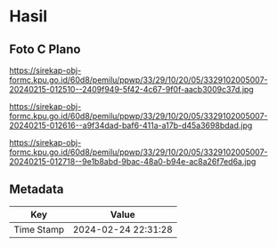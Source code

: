 # Hasil

## Foto C Plano

https://sirekap-obj-formc.kpu.go.id/60d8/pemilu/ppwp/33/29/10/20/05/3329102005007-20240215-012510--2409f949-5f42-4c67-9f0f-aacb3009c37d.jpg

https://sirekap-obj-formc.kpu.go.id/60d8/pemilu/ppwp/33/29/10/20/05/3329102005007-20240215-012616--a9f34dad-baf6-411a-a17b-d45a3698bdad.jpg

https://sirekap-obj-formc.kpu.go.id/60d8/pemilu/ppwp/33/29/10/20/05/3329102005007-20240215-012718--9e1b8abd-9bac-48a0-b94e-ac8a26f7ed6a.jpg


## Metadata

| Key        | Value               |
| ---------- | ------------------- |
| Time Stamp | 2024-02-24 22:31:28 |




